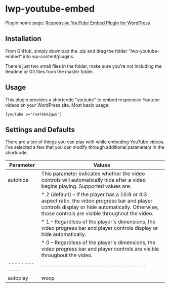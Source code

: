 # lwp-youtube-embed

Plugin home page: [Responsive YouTube Embed Plugin for WordPress](http://www.lightweightplugins.co/plugins/responsive-youtube-embeds/)

## Installation 

From GitHub, simply download the .zip and drag the folder "lwp-youtube-embed" into wp-content/plugins.

There's just two small files in the folder, make sure you're not including the Readme or Git files from the master folder.

## Usage

This plugin provides a shortcode "youtube" to embed responsive Youtube videos on your WordPress site. Most basic usage:

```
[youtube v="Fo4746XZgw8"]
```

## Settings and Defaults

There are a ton of things you can play with while embeding YouTube videos. I've selected a few that you can modify through additional parameters in the shortcode.

| Parameter | Values |
------------|---------
autohide    | This parameter indicates whether the video controls will      automatically hide after a video begins playing. Supported values are:
            | * 2 (default) – If the player has a 16:9 or 4:3 aspect ratio, the video progress bar and player controls display or hide automatically. Otherwise, those controls are visible throughout the video.
            | * 1 – Regardless of the player's dimensions, the video progress bar and player controls display or hide automatically.
            | * 0 – Regardless of the player's dimensions, the video progress bar and player controls are visible throughout the video. |
------------|--------------------------------
autoplay    | woop



